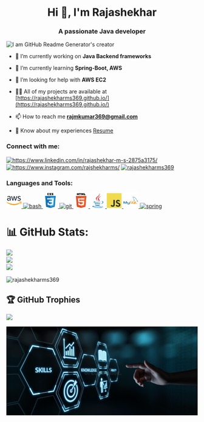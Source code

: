 <h1 align="center">Hi 👋, I'm Rajashekhar</h1>
<h3 align="center">A passionate Java developer</h3>

![I am GitHub Readme Generator's creator](https://github.com/rajashekharms369/rajashekharms369.github.io/blob/main/assets/css/js/img/animation.gif)

- 🔭 I’m currently working on **Java Backend frameworks**

- 🌱 I’m currently learning **Spring-Boot, AWS**

- 🤝 I’m looking for help with **AWS EC2**

- 👨‍💻 All of my projects are available at [https://rajashekharms369.github.io/](https://rajashekharms369.github.io/)

- 📫 How to reach me **rajmkumar369@gmail.com**

- 📄 Know about my experiences [Resume](https://rajashekharms369.github.io/assets/css/js/img/Rajashekhar_Sambalad_Resume.pdf)


<h3 align="left">Connect with me:</h3>
<p align="left">
<a href="https://linkedin.com/in/https://www.linkedin.com/in/rajashekhar-m-s-2875a3175/" target="blank"><img align="center" src="https://raw.githubusercontent.com/rahuldkjain/github-profile-readme-generator/master/src/images/icons/Social/linked-in-alt.svg" alt="https://www.linkedin.com/in/rajashekhar-m-s-2875a3175/" height="30" width="40" /></a>
<a href="https://instagram.com/https://www.instagram.com/rajshekharms/" target="blank"><img align="center" src="https://raw.githubusercontent.com/rahuldkjain/github-profile-readme-generator/master/src/images/icons/Social/instagram.svg" alt="https://www.instagram.com/rajshekharms/" height="30" width="40" /></a>
<a href="https://www.leetcode.com/rajashekharms369" target="blank"><img align="center" src="https://raw.githubusercontent.com/rahuldkjain/github-profile-readme-generator/master/src/images/icons/Social/leet-code.svg" alt="rajashekharms369" height="30" width="40" /></a>
</p>

<h3 align="left">Languages and Tools:</h3>
<p align="left"> <a href="https://aws.amazon.com" target="_blank" rel="noreferrer"> <img src="https://raw.githubusercontent.com/devicons/devicon/master/icons/amazonwebservices/amazonwebservices-original-wordmark.svg" alt="aws" width="40" height="40"/> </a> <a href="https://www.gnu.org/software/bash/" target="_blank" rel="noreferrer"> <img src="https://www.vectorlogo.zone/logos/gnu_bash/gnu_bash-icon.svg" alt="bash" width="40" height="40"/> </a> <a href="https://www.w3schools.com/css/" target="_blank" rel="noreferrer"> <img src="https://raw.githubusercontent.com/devicons/devicon/master/icons/css3/css3-original-wordmark.svg" alt="css3" width="40" height="40"/> </a> <a href="https://git-scm.com/" target="_blank" rel="noreferrer"> <img src="https://www.vectorlogo.zone/logos/git-scm/git-scm-icon.svg" alt="git" width="40" height="40"/> </a> <a href="https://www.w3.org/html/" target="_blank" rel="noreferrer"> <img src="https://raw.githubusercontent.com/devicons/devicon/master/icons/html5/html5-original-wordmark.svg" alt="html5" width="40" height="40"/> </a> <a href="https://www.java.com" target="_blank" rel="noreferrer"> <img src="https://raw.githubusercontent.com/devicons/devicon/master/icons/java/java-original.svg" alt="java" width="40" height="40"/> </a> <a href="https://developer.mozilla.org/en-US/docs/Web/JavaScript" target="_blank" rel="noreferrer"> <img src="https://raw.githubusercontent.com/devicons/devicon/master/icons/javascript/javascript-original.svg" alt="javascript" width="40" height="40"/> </a> <a href="https://www.mysql.com/" target="_blank" rel="noreferrer"> <img src="https://raw.githubusercontent.com/devicons/devicon/master/icons/mysql/mysql-original-wordmark.svg" alt="mysql" width="40" height="40"/> </a> <a href="https://spring.io/" target="_blank" rel="noreferrer"> <img src="https://www.vectorlogo.zone/logos/springio/springio-icon.svg" alt="spring" width="40" height="40"/> </a> </p>

# 📊 GitHub Stats:
![](https://github-readme-stats.vercel.app/api?username=rajashekharms369&theme=dark&hide_border=false&include_all_commits=false&count_private=false)<br/>
![](https://github-readme-streak-stats.herokuapp.com/?user=rajashekharms369&theme=dark&hide_border=false)<br/>
![](https://github-readme-stats.vercel.app/api/top-langs/?username=rajashekharms369&theme=dark&hide_border=false&include_all_commits=false&count_private=false&layout=compact)


<p align="left"> <img src="https://komarev.com/ghpvc/?username=rajashekharms369&label=Profile%20views&color=0e75b6&style=flat" alt="rajashekharms369" /> </p>

## 🏆 GitHub Trophies
![](https://github-profile-trophy.vercel.app/?username=rajashekharms369&theme=onestar&no-frame=true&no-bg=true&margin-w=4)


![I am GitHub Readme Generator's creator](https://github.com/rajashekharms369/rajashekharms369.github.io/blob/main/assets/css/js/img/programmer-1.jpg)
